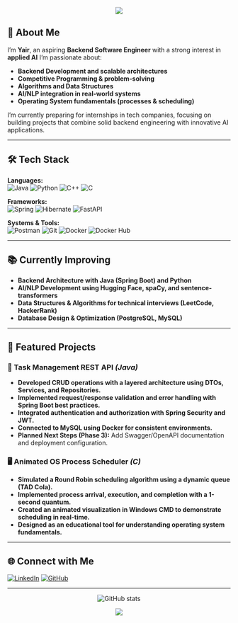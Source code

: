 <!-- Banner -->
<p align="center">
  <img src="https://capsule-render.vercel.app/api?type=wave&color=gradient&height=200&section=header&text=Hi,%20I'm%20Yair%20👋&fontSize=50&animation=fadeIn&fontAlignY=35" />
</p>

## 🎯 About Me
I’m **Yair**, an aspiring **Backend Software Engineer** with a strong interest in **applied AI**
I’m passionate about:
- **Backend Development and scalable architectures**
- **Competitive Programming & problem-solving**
- **Algorithms and Data Structures**
- **AI/NLP integration in real-world systems**
- **Operating System fundamentals (processes & scheduling)**

I’m currently preparing for internships in tech companies, focusing on building projects that combine solid backend engineering with innovative AI applications.

---

## 🛠️ Tech Stack

**Languages:**  
![Java](https://img.shields.io/badge/Java-orange)
![Python](https://img.shields.io/badge/Python-C7BA3C?logo=python)
![C++](https://img.shields.io/badge/C++-00599C?logo=cplusplus&logoColor=white)
![C](https://img.shields.io/badge/C-00599C?logo=c&logoColor=white)


**Frameworks:**  
![Spring](https://img.shields.io/badge/Spring-BFE8A2?logo=spring)
![Hibernate](https://img.shields.io/badge/Hibernate-C6CFC6?logo=hibernate)
![FastAPI](https://img.shields.io/badge/FastAPI-D9E889?logo=fastapi)

**Systems & Tools:**  
![Postman](https://img.shields.io/badge/Postman-F2E5A5?logo=postman)
![Git](https://img.shields.io/badge/Git-F05032?logo=git&logoColor=white)
![Docker](https://img.shields.io/badge/Docker-2496ED?logo=docker&logoColor=white)
![Docker Hub](https://img.shields.io/badge/Docker%20Hub-2496ED?logo=docker&logoColor=white)

---

## 📚 Currently Improving
- **Backend Architecture with Java (Spring Boot) and Python**
- **AI/NLP Development using Hugging Face, spaCy, and sentence-transformers**
- **Data Structures & Algorithms for technical interviews (LeetCode, HackerRank)**
- **Database Design & Optimization (PostgreSQL, MySQL)**

---

## 📌 Featured Projects

### 🚀 Task Management REST API *(Java)*
- **Developed CRUD operations with a layered architecture using DTOs, Services, and Repositories.**
- **Implemented request/response validation and error handling with Spring Boot best practices.**
- **Integrated authentication and authorization with Spring Security and JWT.**
- **Connected to MySQL using Docker for consistent environments.**
- **Planned Next Steps (Phase 3):** Add Swagger/OpenAPI documentation and deployment configuration.

### 🖥️ Animated OS Process Scheduler *(C)*
- **Simulated a Round Robin scheduling algorithm using a dynamic queue (TAD Cola).**
- **Implemented process arrival, execution, and completion with a 1-second quantum.**
- **Created an animated visualization in Windows CMD to demonstrate scheduling in real-time.**
- **Designed as an educational tool for understanding operating system fundamentals.**

---

## 🌐 Connect with Me
[![LinkedIn](https://img.shields.io/badge/LinkedIn-Profile-blue)](https://linkedin.com/in/yair-arciniega-58b909257) 
[![GitHub](https://img.shields.io/badge/GitHub-Follow-black)](https://github.com/gameShark1610)

---

<p align="center">
  <img src="https://github-readme-stats.vercel.app/api?username=gameShark1610&show_icons=true&theme=tokyonight" alt="GitHub stats" />
</p>

<p align="center">
  <img src="https://capsule-render.vercel.app/api?type=wave&color=gradient&height=100&section=footer" />
</p>
